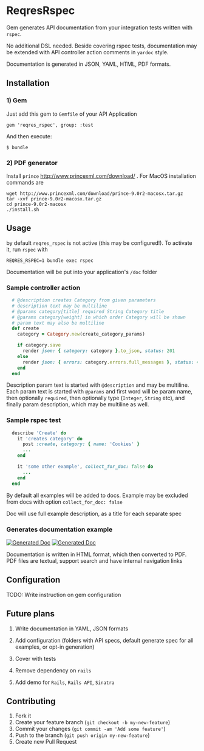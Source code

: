 # ReqresRspec

Gem generates API documentation from your integration tests written with `rspec`.

No additional DSL needed. Beside covering rspec tests, documentation may be extended with API controller action comments in `yardoc` style.

Documentation is generated in JSON, YAML, HTML, PDF formats.

## Installation

### 1) Gem

Just add this gem to `Gemfile` of your API Application

    gem 'reqres_rspec', group: :test

And then execute:

    $ bundle

### 2) PDF generator

Install `prince` http://www.princexml.com/download/ . For MacOS installation commands are

```
wget http://www.princexml.com/download/prince-9.0r2-macosx.tar.gz
tar -xvf prince-9.0r2-macosx.tar.gz
cd prince-9.0r2-macosx
./install.sh
```

## Usage

by default `reqres_rspec` is not active (this may be configured!). To activate it, run `rspec` with

`REQRES_RSPEC=1 bundle exec rspec`

Documentation will be put into your application's `/doc` folder

### Sample controller action

```ruby
  # @description creates Category from given parameters
  # description text may be multiline
  # @params category[title] required String Category title
  # @params category[weight] in which order Category will be shown
  # param text may also be multiline
  def create
    category = Category.new(create_category_params)

    if category.save
      render json: { category: category }.to_json, status: 201
    else
      render json: { errors: category.errors.full_messages }, status: 422
    end
  end
```

Description param text is started with `@description` and may be multiline.
Each param text is started with `@params` and first word will be param name, then optionally `required`, then optionally type (`Integer`, `String` etc), and finally param description, which may be multiline as well.

### Sample rspec test

```ruby
  describe 'Create' do
    it 'creates category' do
      post :create, category: { name: 'Cookies' }
      ...
    end

    it 'some other example', collect_for_doc: false do
      ...
    end
  end
```

 By default all examples will be added to docs. Example may be excluded from docs with option `collect_for_doc: false`

 Doc will use full example description, as a title for each separate spec

### Generates documentation example

[![Generated Doc](http://i44.tinypic.com/kda1pw.png)](http://i44.tinypic.com/kda1pw.png)
[![Generated Doc](http://i39.tinypic.com/2w3p6vl.png)](http://i39.tinypic.com/2w3p6vl.png)

Documentation is written in HTML format, which then converted to PDF. PDF files are textual, support search and have internal navigation links

## Configuration

TODO: Write instruction on gem configuration

## Future plans

1) Write documentation in YAML, JSON formats

2) Add configuration (folders with API specs, default generate spec for all examples, or opt-in generation)

3) Cover with tests

4) Remove dependency on `rails`

5) Add demo for `Rails`, `Rails API`, `Sinatra`

## Contributing

1. Fork it
2. Create your feature branch (`git checkout -b my-new-feature`)
3. Commit your changes (`git commit -am 'Add some feature'`)
4. Push to the branch (`git push origin my-new-feature`)
5. Create new Pull Request
